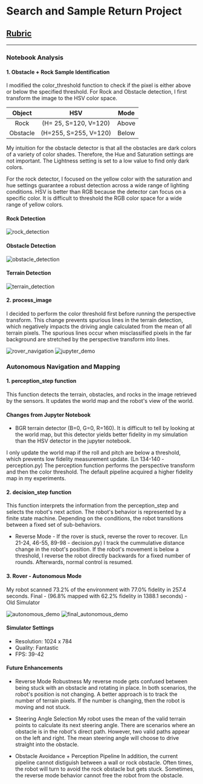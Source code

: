 # Search and Sample Return Project
## [Rubric](https://review.udacity.com/#!/rubrics/916/view)
---
### Notebook Analysis
#### 1. Obstacle + Rock Sample Identification
I modified the color_threshold function to check if the pixel is either above or below the specified threshold.
For Rock and Obstacle detection, I first transform the image to the HSV color space.

| Object   | HSV                   | Mode    | 
|:--------:|:---------------------:|:-------:| 
| Rock     | (H= 25, S=120, V=120) | Above   |              
| Obstacle | (H=255, S=255, V=120) | Below   |

My intuition for the obstacle detector is that all the obstacles are dark colors of a variety of color shades. Therefore, the Hue and Saturation settings are not important. The Lightness setting is set to a low value to find only dark colors.

For the rock detector, I focused on the yellow color with the saturation and hue settings guarantee a robust detection across a wide range of lighting conditions. HSV is better than RGB because the detector can focus on a specific color. It is difficult to threshold the RGB color space for a wide range of yellow colors.

#### Rock Detection
![rock_detection](./results/images/rock_detection.png)

#### Obstacle Detection
![obstacle_detection](./results/images/obstacle_detection.png)

#### Terrain Detection
![terrain_detection](./results/images/terrain.png)

#### 2. process_image
I decided to perform the color threshold first before running the perspective transform. This change prevents spurious lines in the terrain detection, which negatively impacts the driving angle calculated from the mean of all terrain pixels. The spurious lines occur when misclassified pixels in the far background are stretched by the perspective transform into lines.

![rover_navigation](./results/images/rover_navigation.png)
![jupyter_demo](./results/images/jupyter_demo.png)

### Autonomous Navigation and Mapping
#### 1. perception_step function
This function detects the terrain, obstacles, and rocks in the image retrieved by the sensors. It updates the world map and the robot's view of the world.

#### Changes from Jupyter Notebook
 * BGR terrain detector (B=0, G=0, R=160). It is difficult to tell by looking at the world map, but this detector yields better fidelity in my simulation than the HSV detector in the jupyter notebook.  

I only update the world map if the roll and pitch are below a threshold, which prevents low fidelity measurement update. (Ln 134-140 - perception.py)
The perception function performs the perspective transform and then the color threshold. The default pipeline acquired a higher fidelity map in my experiments.

#### 2. decision_step function
This function interprets the information from the perception_step and selects the robot's next action.
The robot's behavior is represented by a finite state machine. Depending on the conditions, the robot transitions between a fixed set of sub-behaviors.

 * Reverse Mode - If the rover is stuck, reverse the rover to recover. (Ln 21-24, 46-55, 89-98 - decision.py)
 I track the cummulative distance change in the robot's position.
 If the robot's movement is below a threshold, I reverse the robot directly backwards for a fixed number of rounds.
 Afterwards, normal control is resumed.

#### 3. Rover - Autonomous Mode 
My robot scanned 73.2% of the environment with 77.0% fidelity in 257.4 seconds.
Final - (96.8% mapped with 62.2% fidelity in 1388.1 seconds) - Old Simulator

![autonomous_demo](./results/images/autonomous_demo.png)
![final_autonomous_demo](./results/images/autonomous_demo_final.png)

#### Simulator Settings
* Resolution: 1024 x 784
* Quality: Fantastic
* FPS: 39-42

#### Future Enhancements
* Reverse Mode Robustness
My reverse mode gets confused between being stuck with an obstacle and rotating in place. In both scenarios, the robot's position is not changing. 
A better approach is to track the number of terrain pixels. If the number is changing, then the robot is moving and not stuck.

* Steering Angle Selection
My robot uses the mean of the valid terrain points to calculate its next steering angle.
There are scenarios where an obstacle is in the robot's direct path. However, two valid paths appear on the left and right.
The mean steering angle will choose to drive straight into the obstacle.

* Obstacle Avoidance + Perception Pipeline
In addition, the current pipeline cannot distiguish between a wall or rock obstacle. Often times, the robot will turn to avoid the rock obstacle but gets stuck.
Sometimes, the reverse mode behavior cannot free the robot from the obstacle.